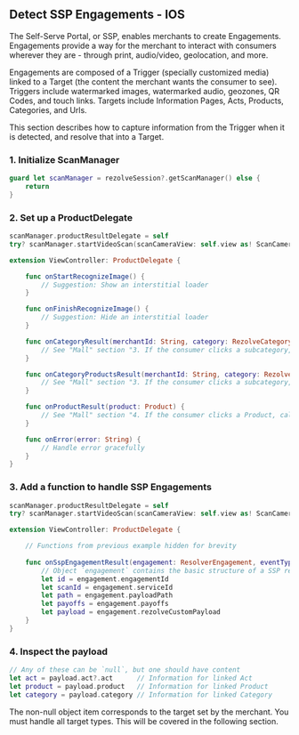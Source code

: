 ## Detect SSP Engagements - IOS

The Self-Serve Portal, or SSP, enables merchants to create Engagements. Engagements provide a way for the merchant to interact with consumers wherever they are - through print, audio/video, geolocation, and more. 

Engagements are composed of a Trigger (specially customized media) linked to a Target (the content the merchant wants the consumer to see). Triggers include watermarked images, watermarked audio, geozones, QR Codes, and touch links.  Targets include Information Pages, Acts, Products, Categories, and Urls. 

This section describes how to capture information from the Trigger when it is detected, and resolve that into a Target.

### 1. Initialize ScanManager

```swift
guard let scanManager = rezolveSession?.getScanManager() else {
    return
}
```

### 2. Set up a ProductDelegate

```swift
scanManager.productResultDelegate = self
try? scanManager.startVideoScan(scanCameraView: self.view as! ScanCameraView, rectOfInterest: .frame)

extension ViewController: ProductDelegate {

    func onStartRecognizeImage() {
        // Suggestion: Show an interstitial loader
    }

    func onFinishRecognizeImage() {
        // Suggestion: Hide an interstitial loader
    }

    func onCategoryResult(merchantId: String, category: RezolveCategory) {
        // See "Mall" section "3. If the consumer clicks a subcategory, call `getProductsAndCategories`"
    }

    func onCategoryProductsResult(merchantId: String, category: RezolveCategory, productsPage: PageResult<DisplayProduct>) {
        // See "Mall" section "3. If the consumer clicks a subcategory, call `getProductsAndCategories`"
    }

    func onProductResult(product: Product) {
        // See "Mall" section "4. If the consumer clicks a Product, call `getProduct`"
    }

    func onError(error: String) {
        // Handle error gracefully
    }
}
```

### 3. Add a function to handle SSP Engagements

```swift
scanManager.productResultDelegate = self
try? scanManager.startVideoScan(scanCameraView: self.view as! ScanCameraView, rectOfInterest: .frame)

extension ViewController: ProductDelegate {

    // Functions from previous example hidden for brevity
    
    func onSspEngagementResult(engagement: ResolverEngagement, eventType: RezolveEventReport.RezolveEventReportType) {
        // Object `engagement` contains the basic structure of a SSP resolved engagement
        let id = engagement.engagementId
        let scanId = engagement.serviceId
        let path = engagement.payloadPath
        let payoffs = engagement.payoffs
        let payload = engagement.rezolveCustomPayload
    }
}
```

### 4. Inspect the payload

```swift
// Any of these can be `null`, but one should have content
let act = payload.act?.act      // Information for linked Act
let product = payload.product   // Information for linked Product
let category = payload.category // Information for linked Category
```
The non-null object item corresponds to the target set by the merchant. You must handle all target types. This will be covered in the following section. 